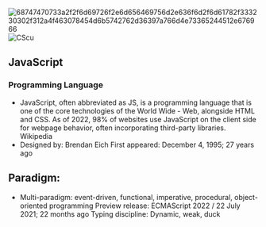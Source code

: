 ![68747470733a2f2f6d69726f2e6d656469756d2e636f6d2f6d61782f333230302f312a4f463078454d6b5742762d36397a766d4e73365244512e676966](https://github.com/Official0mega/Official0mega/assets/122806822/5651cad0-6737-4560-9f2d-46b8c5730aee)
![CScu](https://github.com/Official0mega/Official0mega/assets/122806822/1f6da9a7-fc3c-41af-9fa8-8d25e044f953)



## JavaScript
### Programming Language

- JavaScript, often abbreviated as JS, is a programming language that is one of the core technologies of the World Wide - Web, alongside HTML and CSS. As of 2022, 98% of websites use JavaScript on the client side for webpage behavior, often incorporating third-party libraries. Wikipedia
- Designed by: Brendan Eich
First appeared: December 4, 1995; 27 years ago

## Paradigm:
- Multi-paradigm: event-driven, functional, imperative, procedural, object-oriented programming
Preview release: ECMAScript 2022 / 22 July 2021; 22 months ago
Typing discipline: Dynamic, weak, duck
